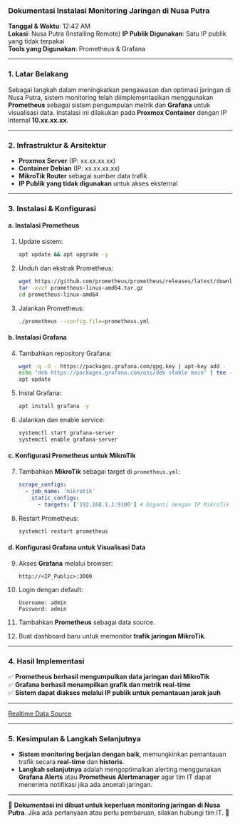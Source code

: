 ### **Dokumentasi Instalasi Monitoring Jaringan di Nusa Putra**

**Tanggal & Waktu**: 12:42 AM  
**Lokasi**: Nusa Putra (Installing Remote)
**IP Publik Digunakan**: Satu IP publik yang tidak terpakai  
**Tools yang Digunakan**: Prometheus & Grafana

---

### **1. Latar Belakang**

Sebagai langkah dalam meningkatkan pengawasan dan optimasi jaringan di Nusa Putra, sistem monitoring telah diimplementasikan menggunakan **Prometheus** sebagai sistem pengumpulan metrik dan **Grafana** untuk visualisasi data. Instalasi ini dilakukan pada **Proxmox Container** dengan IP internal **10.xx.xx.xx**.

---

### **2. Infrastruktur & Arsitektur**

- **Proxmox Server** (IP: xx.xx.xx.xx)
- **Container Debian** (IP: xx.xx.xx.xx)
- **MikroTik Router** sebagai sumber data trafik
- **IP Publik yang tidak digunakan** untuk akses eksternal

---

### **3. Instalasi & Konfigurasi**

#### **a. Instalasi Prometheus**

1. Update sistem:
    
    ```bash
    apt update && apt upgrade -y
    ```
    
2. Unduh dan ekstrak Prometheus:
    
    ```bash
    wget https://github.com/prometheus/prometheus/releases/latest/download/prometheus-linux-amd64.tar.gz
    tar -xvzf prometheus-linux-amd64.tar.gz
    cd prometheus-linux-amd64
    ```
    
3. Jalankan Prometheus:
    
    ```bash
    ./prometheus --config.file=prometheus.yml
    ```
    

#### **b. Instalasi Grafana**

4. Tambahkan repository Grafana:
    
    ```bash
    wget -q -O - https://packages.grafana.com/gpg.key | apt-key add -
    echo "deb https://packages.grafana.com/oss/deb stable main" | tee -a /etc/apt/sources.list.d/grafana.list
    apt update
    ```
    
5. Instal Grafana:
    
    ```bash
    apt install grafana -y
    ```
    
6. Jalankan dan enable service:
    
    ```bash
    systemctl start grafana-server
    systemctl enable grafana-server
    ```
    

#### **c. Konfigurasi Prometheus untuk MikroTik**

7. Tambahkan **MikroTik** sebagai target di `prometheus.yml`:
    
    ```yaml
    scrape_configs:
      - job_name: 'mikrotik'
        static_configs:
          - targets: ['192.168.1.1:9100'] # Diganti dengan IP MikroTik
    ```
    
8. Restart Prometheus:
    
    ```bash
    systemctl restart prometheus
    ```
    

#### **d. Konfigurasi Grafana untuk Visualisasi Data**

9. Akses **Grafana** melalui browser:
    
    ```
    http://<IP_Public>:3000
    ```
    
10. Login dengan default:
    
    ```
    Username: admin  
    Password: admin  
    ```
    
11. Tambahkan **Prometheus** sebagai data source.
12. Buat dashboard baru untuk memonitor **trafik jaringan MikroTik**.

---

### **4. Hasil Implementasi**

✅ **Prometheus berhasil mengumpulkan data jaringan dari MikroTik**  
✅ **Grafana berhasil menampilkan grafik dan metrik real-time**  
✅ **Sistem dapat diakses melalui IP publik untuk pemantauan jarak jauh**

---

[Realtime Data Source](/img/Grafana.png)

--- 

### **5. Kesimpulan & Langkah Selanjutnya**

- **Sistem monitoring berjalan dengan baik**, memungkinkan pemantauan trafik secara **real-time** dan **historis**.
- **Langkah selanjutnya** adalah mengoptimalkan alerting menggunakan **Grafana Alerts** atau **Prometheus Alertmanager** agar tim IT dapat menerima notifikasi jika ada anomali jaringan.

---

📌 **Dokumentasi ini dibuat untuk keperluan monitoring jaringan di Nusa Putra**. Jika ada pertanyaan atau perlu pembaruan, silakan hubungi tim IT. 🚀
